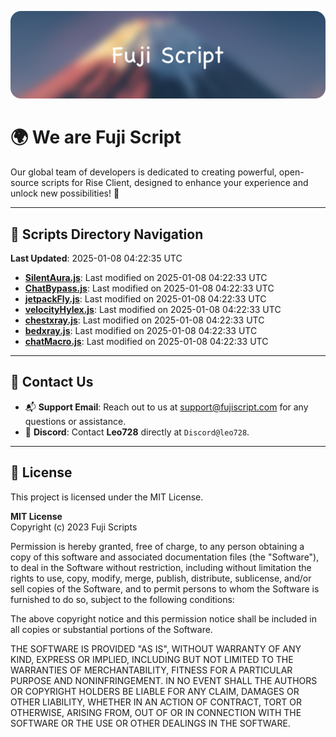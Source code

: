 ![Banner](.github/b.webp)

# 🌍 **We are Fuji Script**

Our global team of developers is dedicated to creating powerful, open-source scripts for Rise Client, designed to enhance your experience and unlock new possibilities! 🌟

---
<!-- SCRIPTS_NAVIGATION_START -->
## 📂 **Scripts Directory Navigation**

**Last Updated**: 2025-01-08 04:22:35 UTC

- **[SilentAura.js](scripts/SilentAura.js)**: Last modified on 2025-01-08 04:22:33 UTC
- **[ChatBypass.js](scripts/ChatBypass.js)**: Last modified on 2025-01-08 04:22:33 UTC
- **[jetpackFly.js](scripts/jetpackFly.js)**: Last modified on 2025-01-08 04:22:33 UTC
- **[velocityHylex.js](scripts/velocityHylex.js)**: Last modified on 2025-01-08 04:22:33 UTC
- **[chestxray.js](scripts/chestxray.js)**: Last modified on 2025-01-08 04:22:33 UTC
- **[bedxray.js](scripts/bedxray.js)**: Last modified on 2025-01-08 04:22:33 UTC
- **[chatMacro.js](scripts/chatMacro.js)**: Last modified on 2025-01-08 04:22:33 UTC

<!-- SCRIPTS_NAVIGATION_END -->

---

## 💬 **Contact Us**  
- 📬 **Support Email**: Reach out to us at [support@fujiscript.com](mailto:support@fujiscript.com) for any questions or assistance.  
- 💬 **Discord**: Contact **Leo728** directly at `Discord@leo728`.

---

## 📜 **License**

This project is licensed under the MIT License.  

**MIT License**  
Copyright (c) 2023 Fuji Scripts  

Permission is hereby granted, free of charge, to any person obtaining a copy of this software and associated documentation files (the "Software"), to deal in the Software without restriction, including without limitation the rights to use, copy, modify, merge, publish, distribute, sublicense, and/or sell copies of the Software, and to permit persons to whom the Software is furnished to do so, subject to the following conditions:  

The above copyright notice and this permission notice shall be included in all copies or substantial portions of the Software.  

THE SOFTWARE IS PROVIDED "AS IS", WITHOUT WARRANTY OF ANY KIND, EXPRESS OR IMPLIED, INCLUDING BUT NOT LIMITED TO THE WARRANTIES OF MERCHANTABILITY, FITNESS FOR A PARTICULAR PURPOSE AND NONINFRINGEMENT. IN NO EVENT SHALL THE AUTHORS OR COPYRIGHT HOLDERS BE LIABLE FOR ANY CLAIM, DAMAGES OR OTHER LIABILITY, WHETHER IN AN ACTION OF CONTRACT, TORT OR OTHERWISE, ARISING FROM, OUT OF OR IN CONNECTION WITH THE SOFTWARE OR THE USE OR OTHER DEALINGS IN THE SOFTWARE.  
